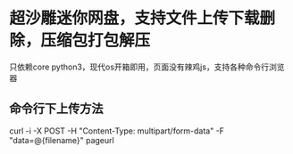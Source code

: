 # 超沙雕迷你网盘，支持文件上传下载删除，压缩包打包解压  
只依赖core python3，现代os开箱即用，页面没有辣鸡js，支持各种命令行浏览器

## 命令行下上传方法
curl -i -X POST -H "Content-Type: multipart/form-data" -F "data=@{filename}" pageurl
